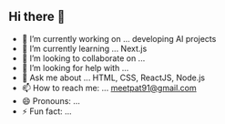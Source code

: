 ## Hi there 👋



- 🔭 I’m currently working on ... developing AI projects
- 🌱 I’m currently learning ... Next.js
- 👯 I’m looking to collaborate on ...
- 🤔 I’m looking for help with ...
- 💬 Ask me about ... HTML, CSS, ReactJS, Node.js
- 📫 How to reach me: ... meetpat91@gmail.com
- 😄 Pronouns: ...
- ⚡ Fun fact: ...

